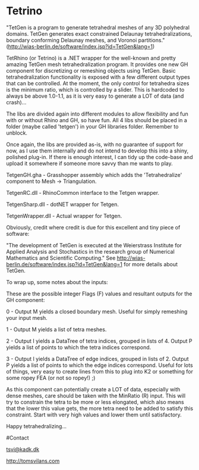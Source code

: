 # Tetrino

"TetGen is a program to generate tetrahedral meshes of any 3D polyhedral domains. TetGen generates exact constrained Delaunay tetrahedralizations, boundary conforming Delaunay meshes, and Voronoi partitions." (http://wias-berlin.de/software/index.jsp?id=TetGen&lang=1)

TetRhino (or Tetrino) is a .NET wrapper for the well-known and pretty amazing TetGen mesh tetrahedralization program. It provides one new GH component for discretizing or remeshing objects using TetGen. Basic tetrahedralization functionality is exposed with a few different output types that can be controlled. At the moment, the only control for tetrahedra sizes is the minimum ratio, which is controlled by a slider. This is hardcoded to always be above 1.0-1.1, as it is very easy to generate a LOT of data (and crash)...

The libs are divided again into different modules to allow flexibility and fun with or without Rhino and GH, so have fun. All 4 libs should be placed in a folder (maybe called 'tetgen') in your GH libraries folder. Remember to unblock.

Once again, the libs are provided as-is, with no guarantee of support for now, as I use them internally and do not intend to develop this into a shiny, polished plug-in. If there is enough interest, I can tidy up the code-base and upload it somewhere if someone more savvy than me wants to play.

TetgenGH.gha - Grasshopper assembly which adds the 'Tetrahedralize' component to Mesh -> Triangulation.

TetgenRC.dll - RhinoCommon interface to the Tetgen wrapper.

TetgenSharp.dll - dotNET wrapper for Tetgen.

TetgenWrapper.dll - Actual wrapper for Tetgen.

Obviously, credit where credit is due for this excellent and tiny piece of software: 

"The development of TetGen is executed at the Weierstrass Institute for Applied Analysis and Stochastics in the research group of Numerical Mathematics and Scientific Computing." See http://wias-berlin.de/software/index.jsp?id=TetGen&lang=1 for more details about TetGen.

To wrap up, some notes about the inputs:

These are the possible integer Flags (F) values and resultant outputs for the GH component:

0 - Output M yields a closed boundary mesh. Useful for simply remeshing your input mesh.

1 - Output M yields a list of tetra meshes.

2 - Output I yields a DataTree of tetra indices, grouped in lists of 4. Output P yields a list of points to which the tetra indices correspond.

3 - Output I yields a DataTree of edge indices, grouped in lists of 2. Output P yields a list of points to which the edge indices correspond. Useful for lots of things, very easy to create lines from this to plug into K2 or something for some ropey FEA (or not so ropey!) ;)

As this component can potentially create a LOT of data, especially with dense meshes, care should be taken with the MinRatio (R) input. This will try to constrain the tetra to be more or less elongated, which also means that the lower this value gets, the more tetra need to be added to satisfy this constraint. Start with very high values and lower them until satisfactory.

Happy tetrahedralizing...

#Contact

tsvi@kadk.dk

http://tomsvilans.com
